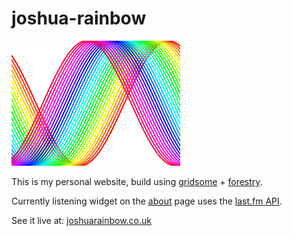 # joshua-rainbow

![Logo](/src/assets/svgs/logo.svg)

This is my personal website, build using [gridsome](https://gridsome.org/) + [forestry](https://forestry.io/).

Currently listening widget on the [about](https://joshuarainbow.co.uk/about/) page uses the [last.fm API](https://www.last.fm/api).

See it live at: [joshuarainbow.co.uk](http://joshuarainbow.co.uk/)